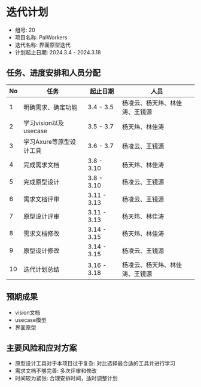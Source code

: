 # 迭代计划

- 组号: 20
- 项目名称: PalWorkers
- 迭代名称: 界面原型迭代
- 计划起止日期: 2024.3.4 - 2024.3.18

## 任务、进度安排和人员分配

| No  | 任务                    | 起止日期    | 人员                           |
| --- | ----------------------- | ----------- | ------------------------------ |
| 1   | 明确需求、确定功能      | 3.4 - 3.5   | 杨凌云、杨天炜、林佳涛、王镜源 |
| 2   | 学习vision以及usecase   | 3.5 - 3.7   | 杨天炜、林佳涛                 |
| 3   | 学习Axure等原型设计工具 | 3.6 - 3.7   | 杨凌云、王镜源                 |
| 4   | 完成需求文档            | 3.8 - 3.10  | 杨天炜、林佳涛                 |
| 5   | 完成原型设计            | 3.8 - 3.10  | 杨凌云、王镜源                 |
| 6   | 需求文档评审            | 3.11 - 3.13 | 杨凌云、王镜源                 |
| 7   | 原型设计评审            | 3.11 - 3.13 | 杨天炜、林佳涛                 |
| 8   | 需求文档修改            | 3.14 - 3.15 | 杨天炜、林佳涛                 |
| 9   | 原型设计修改            | 3.14 - 3.15 | 杨凌云、王镜源                 |
| 10  | 迭代计划总结            | 3.16 - 3.18 | 杨凌云、杨天炜、林佳涛、王镜源 |

## 预期成果

- vision文档
- usecase模型
- 界面原型

## 主要风险和应对方案

- 原型设计工具对于本项目过于复杂: 对比选择最合适的工具并进行学习
- 需求文档不够完善: 多次评审和修改
- 时间较为紧张: 合理安排时间，适时调整计划
